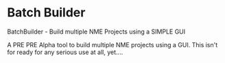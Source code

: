 Batch Builder
============

BatchBuilder - Build multiple NME Projects using a SIMPLE GUI

A PRE PRE Alpha tool to build multiple NME projects using a GUI. This isn't for ready for any serious use at all, yet....
